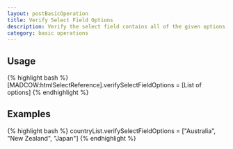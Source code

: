 ```yaml
---
layout: postBasicOperation
title: Verify Select Field Options
description: Verify the select field contains all of the given options, and no others.
category: basic operations
---
```


## Usage

{% highlight bash %}
[MADCOW:htmlSelectReference].verifySelectFieldOptions = [List of options]
{% endhighlight %}

## Examples

{% highlight bash %}
countryList.verifySelectFieldOptions = ["Australia", "New Zealand", "Japan"]
{% endhighlight %}



